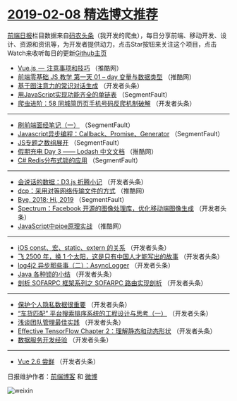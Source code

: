 # [2019-02-08 精选博文推荐](https://toutiao.qdkfweb.cn/date/2019/02/08)

[前端日报](https://qdkfweb.cn/c/news)栏目数据来自[码农头条](https://toutiao.qdkfweb.cn/)（我开发的爬虫），每日分享前端、移动开发、设计、资源和资讯等，为开发者提供动力，点击Star按钮来关注这个项目，点击Watch来收听每日的更新[Github主页](https://github.com/kujian/frontendDaily)
* [Vue.js  —  注意事项和技巧](https://toutiao.qdkfweb.cn/100394.html) （推酷网）
* [前端零基础 JS 教学 第一天 01 &#8211; day 变量与数据类型](https://toutiao.qdkfweb.cn/100395.html) （推酷网）
* [基于图注意力的常识对话生成](https://toutiao.qdkfweb.cn/100370.html) （开发者头条）
* [用JavaScript实现功能齐全的单链表](https://toutiao.qdkfweb.cn/100362.html) （SegmentFault）
* [爬虫进阶：58 同城简历页手机号码反爬机制破解](https://toutiao.qdkfweb.cn/100373.html) （开发者头条）

***
* [刷前端面经笔记（一）](https://toutiao.qdkfweb.cn/100363.html) （SegmentFault）
* [Javascript异步编程：Callback、Promise、Generator](https://toutiao.qdkfweb.cn/100358.html) （SegmentFault）
* [JS专题之数组展开](https://toutiao.qdkfweb.cn/100359.html) （SegmentFault）
* [假期充电 Day 3 —— Lodash 中文文档](https://toutiao.qdkfweb.cn/100396.html) （推酷网）
* [C# Redis分布式锁的应用](https://toutiao.qdkfweb.cn/100360.html) （SegmentFault）

***
* [会说话的数据：D3.js 折腾小记](https://toutiao.qdkfweb.cn/100371.html) （开发者头条）
* [dcp：采用对等网络传输文件的方式](https://toutiao.qdkfweb.cn/100397.html) （推酷网）
* [Bye, 2018; Hi, 2019](https://toutiao.qdkfweb.cn/100361.html) （SegmentFault）
* [Spectrum：Facebook 开源的图像处理库，优化移动端图像生成](https://toutiao.qdkfweb.cn/100372.html) （开发者头条）
* [JavaScript中pipe原理实战](https://toutiao.qdkfweb.cn/100399.html) （推酷网）

***
* [iOS const、宏、static、extern 的关系](https://toutiao.qdkfweb.cn/100374.html) （开发者头条）
* [飞 2500 年，换 1 个太阳，这是只有中国人才能写出的故事](https://toutiao.qdkfweb.cn/100364.html) （开发者头条）
* [log4j2 异步那些事（二）：AsyncLogger](https://toutiao.qdkfweb.cn/100375.html) （开发者头条）
* [Java 各种锁的小结](https://toutiao.qdkfweb.cn/100365.html) （开发者头条）
* [剖析 SOFARPC 框架系列之 SOFARPC 路由实现剖析](https://toutiao.qdkfweb.cn/100376.html) （开发者头条）

***
* [保护个人隐私数据很重要](https://toutiao.qdkfweb.cn/100366.html) （开发者头条）
* [“车货匹配” 平台搜索排序系统的工程设计与思考（一）](https://toutiao.qdkfweb.cn/100377.html) （开发者头条）
* [浅谈团队管理最佳实践](https://toutiao.qdkfweb.cn/100367.html) （开发者头条）
* [Effective TensorFlow Chapter 2：理解静态和动态形状](https://toutiao.qdkfweb.cn/100378.html) （开发者头条）
* [数据服务开发经验](https://toutiao.qdkfweb.cn/100368.html) （开发者头条）

***
* [Vue 2.6 尝鲜](https://toutiao.qdkfweb.cn/100369.html) （开发者头条）

日报维护作者：[前端博客](https://qdkfweb.cn/) 和 [微博](https://qdkfweb.cn/go/weibo)

![weixin](https://user-images.githubusercontent.com/3055447/38468989-651132ac-3b80-11e8-8e6b-15122322a9d7.png)